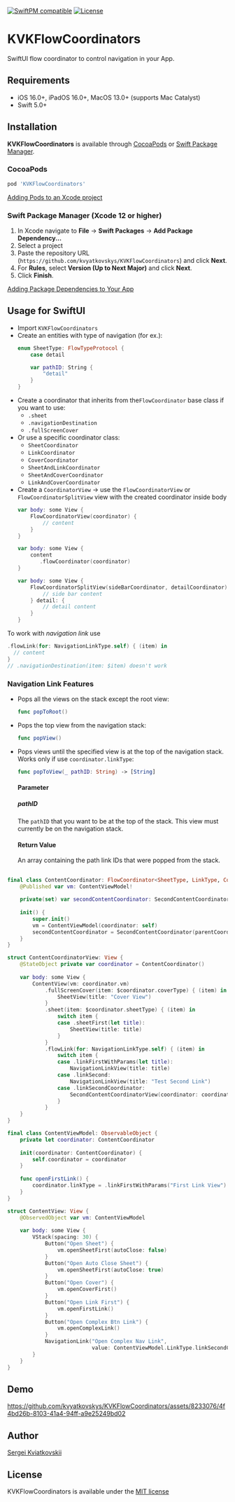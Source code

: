 [![SwiftPM compatible](https://img.shields.io/badge/SwiftPM-compatible-orange.svg)](https://swiftpackageindex.com/kvyatkovskys/KVKFlowCoordinators)
[![License](https://img.shields.io/cocoapods/l/KVKCalendar.svg?style=flat)](https://cocoapods.org/pods/KVKFlowCoordinators)

# KVKFlowCoordinators
SwiftUI flow coordinator to control navigation in your App.

## Requirements

- iOS 16.0+, iPadOS 16.0+, MacOS 13.0+ (supports Mac Catalyst)
- Swift 5.0+

## Installation

**KVKFlowCoordinators** is available through [CocoaPods](https://cocoapods.org) or [Swift Package Manager](https://swift.org/package-manager/).

### CocoaPods
~~~bash
pod 'KVKFlowCoordinators'
~~~

[Adding Pods to an Xcode project](https://guides.cocoapods.org/using/using-cocoapods.html)

### Swift Package Manager (Xcode 12 or higher)

1. In Xcode navigate to **File** → **Swift Packages** → **Add Package Dependency...**
2. Select a project
3. Paste the repository URL (`https://github.com/kvyatkovskys/KVKFlowCoordinators`) and click **Next**.
4. For **Rules**, select **Version (Up to Next Major)** and click **Next**.
5. Click **Finish**.

[Adding Package Dependencies to Your App](https://developer.apple.com/documentation/swift_packages/adding_package_dependencies_to_your_app)

## Usage for SwiftUI
- Import `KVKFlowCoordinators`
- Create an entities with type of navigation (for ex.):
  ```swift
  enum SheetType: FlowTypeProtocol {
      case detail

      var pathID: String {
          "detail"
      }
  }
  ```
- Create a coordinator that inherits from the`FlowCoordinator` base class if you want to use:
  - `.sheet`
  - `.navigationDestination`
  - `.fullScreenCover`
- Or use a specific coordinator class:
  - `SheetCoordinator`
  - `LinkCoordinator`
  - `CoverCoordinator`
  - `SheetAndLinkCoordinator`
  - `SheetAndCoverCoordinator`
  - `LinkAndCoverCoordinator`
- Create a `CoordinatorView` -> use the `FlowCoordinatorView` or `FlowCoordinatorSplitView` view with the created coordinator inside body
  ```swift
  var body: some View {
      FlowCoordinatorView(coordinator) {
          // content
      }
  }
  
  var body: some View {
      content
         .flowCoordinator(coordinator)
  }
  
  var body: some View {
      FlowCoordinatorSplitView(sideBarCoordinator, detailCoordinator) {
          // side bar content
      } detail: {
          // detail content
      }
  }
  ```

To work with _navigation link_ use 
```swift
.flowLink(for: NavigationLinkType.self) { (item) in
  // content
}
// .navigationDestination(item: $item) doesn't work
```

### Navigation Link Features
- Pops all the views on the stack except the root view:
  ```swift
  func popToRoot()
  ```
- Pops the top view from the navigation stack:
  ```swift
  func popView()
  ```
- Pops views until the specified view is at the top of the navigation stack. Works only if use `coordinator.linkType`: 
  ```swift
  func popToView(_ pathID: String) -> [String]
  ```
  #### Parameter
  ##### pathID
  The `pathID` that you want to be at the top of the stack. This view must currently be on the navigation stack.
  #### Return Value
  An array containing the path link IDs that were popped from the stack.
  
##
```swift
final class ContentCoordinator: FlowCoordinator<SheetType, LinkType, CoverType> {
    @Published var vm: ContentViewModel!
    
    private(set) var secondContentCoordinator: SecondContentCoordinator!
    
    init() {
        super.init()
        vm = ContentViewModel(coordinator: self)
        secondContentCoordinator = SecondContentCoordinator(parentCoordinator: self, title: "Second Coordinator")
    }
}

struct ContentCoordinatorView: View {
    @StateObject private var coordinator = ContentCoordinator()
    
    var body: some View {
        ContentView(vm: coordinator.vm)
            .fullScreenCover(item: $coordinator.coverType) { (item) in
                SheetView(title: "Cover View")
            }
            .sheet(item: $coordinator.sheetType) { (item) in
                switch item {
                case .sheetFirst(let title):
                    SheetView(title: title)
                }
            }
            .flowLink(for: NavigationLinkType.self) { (item) in
                switch item {
                case .linkFirstWithParams(let title):
                    NavigationLinkView(title: title)
                case .linkSecond:
                    NavigationLinkView(title: "Test Second Link")
                case .linkSecondCoordinator:
                    SecondContentCoordinatorView(coordinator: coordinator.secondContentCoordinator)
                }
            }
    }
}

final class ContentViewModel: ObservableObject {    
    private let coordinator: ContentCoordinator
    
    init(coordinator: ContentCoordinator) {
        self.coordinator = coordinator
    }
    
    func openFirstLink() {
        coordinator.linkType = .linkFirstWithParams("First Link View")
    }
}

struct ContentView: View {
    @ObservedObject var vm: ContentViewModel
    
    var body: some View {
        VStack(spacing: 30) {
            Button("Open Sheet") {
                vm.openSheetFirst(autoClose: false)
            }
            Button("Open Auto Close Sheet") {
                vm.openSheetFirst(autoClose: true)
            }
            Button("Open Cover") {
                vm.openCoverFirst()
            }
            Button("Open Link First") {
                vm.openFirstLink()
            }
            Button("Open Complex Btn Link") {
                vm.openComplexLink()
            }
            NavigationLink("Open Complex Nav Link",
                           value: ContentViewModel.LinkType.linkSecondCoordinator)
        }
    }
}
```

## Demo
https://github.com/kvyatkovskys/KVKFlowCoordinators/assets/8233076/4f4bd26b-8103-41a4-94ff-a9e25249bd02

## Author

[Sergei Kviatkovskii](https://github.com/kvyatkovskys)

## License

KVKFlowCoordinators is available under the [MIT license](https://github.com/kvyatkovskys/KVKFlowCoordinators/blob/master/LICENSE.md)
